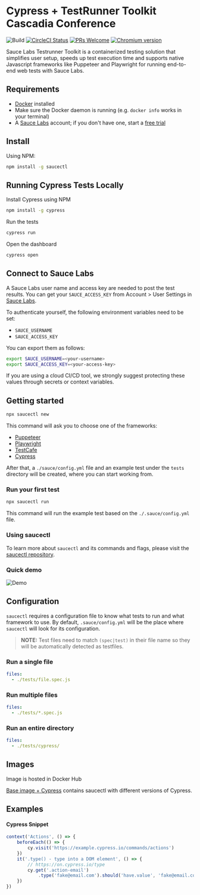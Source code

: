 # Cypress + TestRunner Toolkit Cascadia Conference

<!-- [START badges] -->
![Build](https://github.com/saucelabs/testrunner-toolkit/workflows/Sauce%20Pipeline%20Browser%20Tests/badge.svg?branch=master)
[![CircleCI Status](https://circleci.com/gh/saucelabs/saucectl.svg?style=shield&circle-token=:circle-token)](https://circleci.com/gh/saucelabs/saucectl)
[![PRs Welcome](https://img.shields.io/badge/PRs-welcome-brightgreen.svg)](./CONTRIBUTING.md)
[![Chromium version](https://img.shields.io/badge/chromium-84.0.4131.0-blue.svg?logo=google-chrome)](https://www.chromium.org/Home)
<!-- [END badges] -->

Sauce Labs Testrunner Toolkit is a containerized testing solution that simplifies user setup, speeds up test execution time and supports native Javascript frameworks like Puppeteer and Playwright for running end-to-end web tests with Sauce Labs.

<!-- [START gettingstarted] -->

## Requirements

- [Docker](https://docs.docker.com/get-docker/) installed
- Make sure the Docker daemon is running (e.g. `docker info` works in your terminal)
- A [Sauce Labs](https://saucelabs.com/) account; if you don't have one, start a [free trial](https://saucelabs.com/sign-up)


## Install

Using NPM:

```sh
npm install -g saucectl
```

## Running Cypress Tests Locally

Install Cypress using NPM
```sh
npm install -g cypress
```

Run the tests
```sh
cypress run
```

Open the dashboard
```sh
cypress open
```

## Connect to Sauce Labs

A Sauce Labs user name and access key are needed to post the test results. You can get your `SAUCE_ACCESS_KEY` from
Account > User Settings in [Sauce Labs](https://app.saucelabs.com/).

To authenticate yourself, the following environment variables need to be set:

- `SAUCE_USERNAME`
- `SAUCE_ACCESS_KEY`

You can export them as follows:

```sh
export SAUCE_USERNAME=<your-username>
export SAUCE_ACCESS_KEY=<your-access-key>
```

If you are using a cloud CI/CD tool, we strongly suggest protecting these values
through secrets or context variables. 

## Getting started

```sh
npx saucectl new
```

This command will ask you to choose one of the frameworks: 
- [Puppeteer](https://github.com/puppeteer/puppeteer)
- [Playwright](https://github.com/microsoft/playwright)
- [TestCafe](https://github.com/DevExpress/testcafe) 
- [Cypress](https://github.com/cypress-io/cypress) 

After that, a `./sauce/config.yml` file and an example test under
the `tests` directory will be created, where you can start working from.

### Run your first test

```sh
npx saucectl run
```

This command will run the example test based on the `./.sauce/config.yml` file.


### Using saucectl
To learn more about `saucectl` and its commands and flags,
please visit the [saucectl repository](https://github.com/saucelabs/saucectl).

### Quick demo

![Demo](https://gist.githubusercontent.com/diemol/f24bb230a0e3b41a052a1d9c1ff41f9e/raw/a325b6c1da77d4d4a804842da7307b055e7b50d2/saucectl-demo.gif)

## Configuration
`saucectl` requires a configuration file to know what tests to run and what
framework to use. By default, `.sauce/config.yml` will be the place where
`saucectl` will look for its configuration.

> **NOTE:** Test files need to match `(spec|test)` in their file name so they will be automatically detected as testfiles.

<!-- [END gettingstarted] -->

<!-- [START examples] -->

### Run a single file

```yaml
files:
  - ./tests/file.spec.js
```

### Run multiple files

```yaml
files:
  - ./tests/*.spec.js
```

### Run an entire directory

```yaml
files:
  - ./tests/cypress/
```

## Images

Image is hosted in Docker Hub

[Base image + Cypress](https://hub.docker.com/r/saucelabs/stt-cypress-mocha-node/tags)
contains saucectl with different versions of Cypress.

## Examples

#### Cypress Snippet
```js
context('Actions', () => {
	beforeEach(() => {
		cy.visit('https://example.cypress.io/commands/actions')
	})
	it('.type() - type into a DOM element', () => {
		// https://on.cypress.io/type
		cy.get('.action-email')
			.type('fake@email.com').should('have.value', 'fake@email.com')
	})
})
```
<!-- [END examples] -->